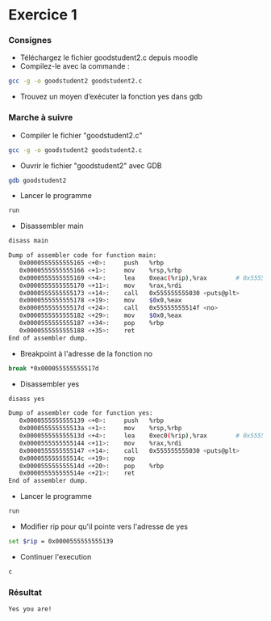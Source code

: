 # Exercice 1

### Consignes
- Téléchargez le fichier goodstudent2.c depuis moodle
- Compilez-le avec la commande :
```bash
gcc -g -o goodstudent2 goodstudent2.c
```
- Trouvez un moyen d’exécuter la fonction yes dans gdb

### Marche à suivre

- Compiler le fichier "goodstudent2.c"
```bash
gcc -g -o goodstudent2 goodstudent2.c
```
- Ouvrir le fichier "goodstudent2" avec GDB
```bash
gdb goodstudent2
```
- Lancer le programme
```bash
run
```
- Disassembler main
```bash
disass main
```
```bash
Dump of assembler code for function main:
   0x0000555555555165 <+0>:     push   %rbp
   0x0000555555555166 <+1>:     mov    %rsp,%rbp
   0x0000555555555169 <+4>:     lea    0xeac(%rip),%rax        # 0x55555555601c
   0x0000555555555170 <+11>:    mov    %rax,%rdi
   0x0000555555555173 <+14>:    call   0x555555555030 <puts@plt>
   0x0000555555555178 <+19>:    mov    $0x0,%eax
   0x000055555555517d <+24>:    call   0x55555555514f <no>
   0x0000555555555182 <+29>:    mov    $0x0,%eax
   0x0000555555555187 <+34>:    pop    %rbp
   0x0000555555555188 <+35>:    ret
End of assembler dump.
```
- Breakpoint à l'adresse de la fonction no
```bash
break *0x000055555555517d
```
- Disassembler yes
```bash
disass yes
```
```bash
Dump of assembler code for function yes:
   0x0000555555555139 <+0>:     push   %rbp
   0x000055555555513a <+1>:     mov    %rsp,%rbp
   0x000055555555513d <+4>:     lea    0xec0(%rip),%rax        # 0x555555556004
   0x0000555555555144 <+11>:    mov    %rax,%rdi
   0x0000555555555147 <+14>:    call   0x555555555030 <puts@plt>
   0x000055555555514c <+19>:    nop
   0x000055555555514d <+20>:    pop    %rbp
   0x000055555555514e <+21>:    ret
End of assembler dump.
```
- Lancer le programme
```bash
run
```
- Modifier rip pour qu'il pointe vers l'adresse de yes
```bash
set $rip = 0x0000555555555139
```
- Continuer l'execution
```bash
c
```

### Résultat
```text
Yes you are!
```